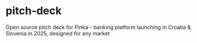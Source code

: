# pitch-deck
Open source pitch deck for Pinka - banking platform launching in Croatia &amp; Slovenia in 2025, designed for any market
